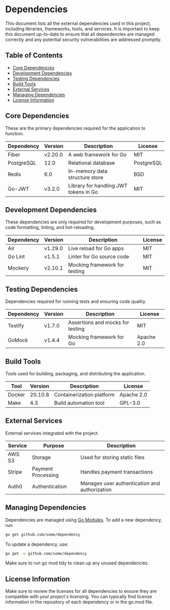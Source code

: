 # Dependencies

This document lists all the external dependencies used in this project, including libraries, frameworks, tools, and services. It is important to keep this document up-to-date to ensure that all dependencies are managed correctly and any potential security vulnerabilities are addressed promptly.

## Table of Contents

- [Core Dependencies](#core-dependencies)
- [Development Dependencies](#development-dependencies)
- [Testing Dependencies](#testing-dependencies)
- [Build Tools](#build-tools)
- [External Services](#external-services)
- [Managing Dependencies](#managing-dependencies)
- [License Information](#license-information)

## Core Dependencies

These are the primary dependencies required for the application to function.

| Dependency | Version | Description                           | License   |
|------------|---------|---------------------------------------|-----------|
| Fiber      | v2.20.0 | A web framework for Go                | MIT       |
| PostgreSQL | 12.0    | Relational database                   | PostgreSQL|
| Redis      | 6.0     | In-memory data structure store        | BSD       |
| Go-JWT     | v3.2.0  | Library for handling JWT tokens in Go | MIT       |

## Development Dependencies

These dependencies are only required for development purposes, such as code formatting, linting, and hot-reloading.

| Dependency      | Version | Description                        | License |
|-----------------|---------|------------------------------------|---------|
| Air             | v1.29.0 | Live reload for Go apps            | MIT     |
| Go Lint         | v1.5.1  | Linter for Go source code          | MIT     |
| Mockery         | v2.10.1 | Mocking framework for testing      | MIT     |

## Testing Dependencies

Dependencies required for running tests and ensuring code quality.

| Dependency      | Version | Description                        | License |
|-----------------|---------|------------------------------------|---------|
| Testify         | v1.7.0  | Assertions and mocks for testing   | MIT     |
| GoMock          | v1.4.4  | Mocking framework for Go           | Apache 2.0|

## Build Tools

Tools used for building, packaging, and distributing the application.

| Tool        | Version | Description                          | License |
|-------------|---------|--------------------------------------|---------|
| Docker      | 20.10.8 | Containerization platform            | Apache 2.0 |
| Make        | 4.3     | Build automation tool                | GPL-3.0  |

## External Services

External services integrated with the project.

| Service   | Purpose                      | Description                                     |
|-----------|------------------------------|-------------------------------------------------|
| AWS S3    | Storage                      | Used for storing static files                   |
| Stripe    | Payment Processing           | Handles payment transactions                    |
| Auth0     | Authentication               | Manages user authentication and authorization   |

## Managing Dependencies

Dependencies are managed using [Go Modules](https://blog.golang.org/using-go-modules). To add a new dependency, run:

```bash
go get github.com/some/dependency
```

To update a dependency, use:

```bash
go get -u github.com/some/dependency
```

Make sure to run go mod tidy to clean up any unused dependencies.

## License Information

Make sure to review the licenses for all dependencies to ensure they are compatible with your project's licensing. You can typically find license information in the repository of each dependency or in the go.mod file.